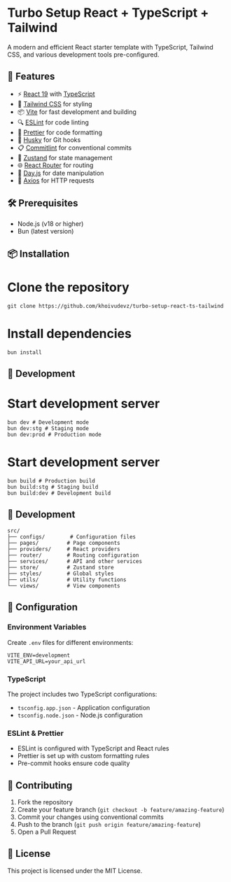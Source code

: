 # Turbo Setup React + TypeScript + Tailwind

A modern and efficient React starter template with TypeScript, Tailwind CSS, and various development tools pre-configured.

## 🚀 Features

- ⚡️ [React 19](https://react.dev/) with [TypeScript](https://www.typescriptlang.org/)
- 🎨 [Tailwind CSS](https://tailwindcss.com/) for styling
- 📦 [Vite](https://vitejs.dev/) for fast development and building
- 🔍 [ESLint](https://eslint.org/) for code linting
- 💅 [Prettier](https://prettier.io/) for code formatting
- 🐶 [Husky](https://typicode.github.io/husky/) for Git hooks
- 📋 [Commitlint](https://commitlint.js.org/) for conventional commits
- 🏪 [Zustand](https://zustand-demo.pmnd.rs/) for state management
- 🌐 [React Router](https://reactrouter.com/) for routing
- 📅 [Day.js](https://day.js.org/) for date manipulation
- 🔄 [Axios](https://axios-http.com/) for HTTP requests

## 🛠️ Prerequisites

- Node.js (v18 or higher)
- Bun (latest version)

## 📦 Installation

# Clone the repository

```
git clone https://github.com/khoivudevz/turbo-setup-react-ts-tailwind
```

# Install dependencies

```
bun install
```

## 🚀 Development

# Start development server

```
bun dev # Development mode
bun dev:stg # Staging mode
bun dev:prod # Production mode
```

# Start development server

```
bun build # Production build
bun build:stg # Staging build
bun build:dev # Development build
```

## 📁 Development

```
src/
├── configs/        # Configuration files
├── pages/         # Page components
├── providers/     # React providers
├── router/        # Routing configuration
├── services/      # API and other services
├── store/         # Zustand store
├── styles/        # Global styles
├── utils/         # Utility functions
└── views/         # View components
```

## 🔧 Configuration

### Environment Variables

Create `.env` files for different environments:

```
VITE_ENV=development
VITE_API_URL=your_api_url
```

### TypeScript

The project includes two TypeScript configurations:

- `tsconfig.app.json` - Application configuration
- `tsconfig.node.json` - Node.js configuration

### ESLint & Prettier

- ESLint is configured with TypeScript and React rules
- Prettier is set up with custom formatting rules
- Pre-commit hooks ensure code quality

## 🤝 Contributing

1. Fork the repository
2. Create your feature branch (`git checkout -b feature/amazing-feature`)
3. Commit your changes using conventional commits
4. Push to the branch (`git push origin feature/amazing-feature`)
5. Open a Pull Request

## 📄 License

This project is licensed under the MIT License.
